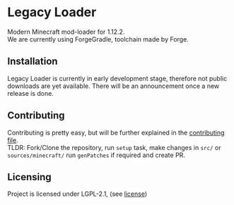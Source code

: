 # Legacy Loader  
Modern Minecraft mod-loader for 1.12.2.  
We are currently using ForgeGradle, toolchain made by Forge.

## Installation  
Legacy Loader is currently in early development stage, therefore not 
public downloads are yet available. There will be an announcement once a new release is done.  

## Contributing  
Contributing is pretty easy, but will be further explained in the [contributing file](CONTRIBUTING.md).  
TLDR: Fork/Clone the repository, run `setup` task, make changes in `src/` or `sources/minecraft/`
run `genPatches` if required and create PR.

## Licensing  
Project is licensed under LGPL-2.1, (see [license](LICENSE.txt))